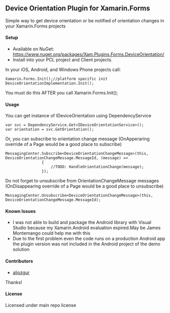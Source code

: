 ## Device Orientation Plugin for Xamarin.Forms

Simple way to get device orientation or be notified of orientation changes in your Xamarin.Forms projects

#### Setup
* Available on NuGet: https://www.nuget.org/packages/Xam.Plugins.Forms.DeviceOrientation/
* Install into your PCL project and Client projects.

In your iOS, Android, and Windows Phone projects call:

```
Xamarin.Forms.Init();//platform specific init
DeviceOrientationImplementation.Init();
```

You must do this AFTER you call Xamarin.Forms.Init();

#### Usage

You can get instance of IDeviceOrientation using DependencyService

``` 
var svc = DependencyService.Get<IDeviceOrientationService>();
var orientation = svc.GetOrientation();
```

Or, you can subscribe to orientation change message (OnApperaring override of a Page would be a good place to subscribe)
``` 
MessagingCenter.Subscribe<DeviceOrientationChangeMessage>(this, DeviceOrientationChangeMessage.MessageId, (message) =>
                {
                    //TODO: HandleOrientationChange(message);
                });
```

Do not forget to unsubscribe from OrientationChangeMessage messages (OnDisappearing override of a Page would be a good place to unsubscribe)

``` 
MessagingCenter.Unsubscribe<DeviceOrientationChangeMessage>(this, DeviceOrientationChangeMessage.MessageId);
```

#### Known Issues

* I was not able to build and package the Android library with Visual Studio because my Xamarin.Android evaluation expired.May be James Montemango could help me with this
* Due to the first problem even the code runs on a production Android app the plugin version was not included in the Android project of the demo solution

#### Contributors
* [aliozgur](https://github.com/aliozgur)

Thanks!

#### License
Licensed under main repo license
